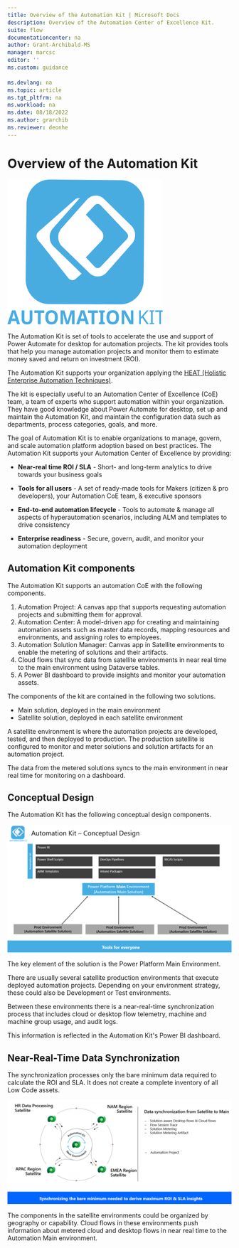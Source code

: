 ```yaml
---
title: Overview of the Automation Kit | Microsoft Docs
description: Overview of the Automation Center of Excellence Kit.
suite: flow
documentationcenter: na
author: Grant-Archibald-MS
manager: marcsc
editor: ''
ms.custom: guidance

ms.devlang: na
ms.topic: article
ms.tgt_pltfrm: na
ms.workload: na
ms.date: 08/18/2022
ms.author: grarchib
ms.reviewer: deonhe
---
```


# Overview of the Automation Kit

![Automation Kit Logo](../media/automation-kit.svg)

The Automation Kit is set of tools to accelerate the use and support of Power Automate for desktop for automation projects. The kit provides tools that help you manage automation projects and monitor them to estimate money saved and return on investment (ROI).

The Automation Kit supports your organization applying the [HEAT (Holistic Enterprise Automation Techniques)](https://docs.microsoft.com/power-platform/guidance/automation-coe/heat).

The kit is especially useful to an Automation Center of Excellence (CoE) team, a team of experts who support automation within your organization. They have good knowledge about Power Automate for desktop, set up and maintain the Automation Kit, and maintain the configuration data such as departments, process categories, goals, and more.

The goal of Automation Kit is to enable organizations to manage, govern, and scale automation platform adoption based on best practices. The Automation Kit supports your Automation Center of Excellence by providing:

- **Near-real time ROI / SLA** - Short- and long-term analytics to drive towards your business goals

- **Tools for all users** - A set of ready-made tools for Makers (citizen & pro developers), your Automation CoE team, & executive sponsors

- **End-to-end automation lifecycle** - Tools to automate & manage all aspects of hyperautomation scenarios, including ALM and templates to drive consistency

- **Enterprise readiness** - Secure, govern, audit, and monitor your automation deployment

## Automation Kit components

The Automation Kit supports an automation CoE with the following components.

1. Automation Project: A canvas app that supports requesting automation projects and submitting them for approval.
1. Automation Center: A model-driven app for creating and maintaining automation assets such as master data records, mapping resources and environments, and assigning roles to employees.
1. Automation Solution Manager: Canvas app in Satellite environments to enable the metering of solutions and their artifacts.
1. Cloud flows that sync data from satellite environments in near real time to the main environment using Dataverse tables.
1. A Power BI dashboard to provide insights and monitor your automation assets.

The components of the kit are contained in the following two solutions.

- Main solution, deployed in the main environment
- Satellite solution, deployed in each satellite environment

A satellite environment is where the automation projects are developed, tested, and then deployed to production. The production satellite is configured to monitor and meter solutions and solution artifacts for an automation project. 

The data from the metered solutions syncs to the main environment in near real time for monitoring on a dashboard.

## Conceptual Design

The Automation Kit has the following conceptual design components.

![Automation Kit Conceptual Design](../media/automation-kit-conceptual-design.png)

The key element of the solution is the Power Platform Main Environment.

There are usually several satellite production environments that execute deployed automation projects. Depending on your environment strategy, these could also be Development or Test environments.

Between these environments there is a near-real-time synchronization process that includes cloud or desktop flow telemetry, machine and machine group usage, and audit logs.

This information is reflected in the Automation Kit's Power BI dashboard.

## Near-Real-Time Data Synchronization

The synchronization processes only the bare minimum data required to calculate the ROI and SLA. It does not create a complete inventory of all Low Code assets.

![Automation Kit Data Synchronization](../media/automation-kit-data-sychronization.png)

The components in the satellite environments could be organized by geography or capability. Cloud flows in these environments push information about metered cloud and desktop flows in near real time to the Automation Main environment.